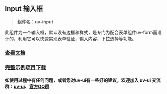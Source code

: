 ## Input 输入框

> **组件名：uv-input**

此组件为一个输入框，默认没有边框和样式，是专门为配合表单组件uv-form而设计的，利用它可以快速实现表单验证，输入内容，下拉选择等功能。

### <a href="https://www.uvui.cn/components/input.html" target="_blank">查看文档</a>

### [完整示例项目下载](https://ext.dcloud.net.cn/plugin?name=uv-ui)

#### 如使用过程中有任何问题，或者您对uv-ui有一些好的建议，欢迎加入 uv-ui 交流群：<a href="https://ext.dcloud.net.cn/plugin?id=12287" target="_blank">uv-ui</a>、<a href="https://www.uvui.cn/components/addQQGroup.html" target="_blank">官方QQ群</a>
